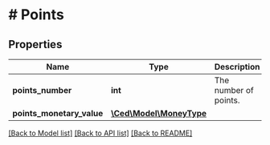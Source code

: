 # # Points

## Properties

Name | Type | Description | Notes
------------ | ------------- | ------------- | -------------
**points_number** | **int** | The number of points. | [optional]
**points_monetary_value** | [**\Ced\Model\MoneyType**](MoneyType.md) |  | [optional]

[[Back to Model list]](../../README.md#models) [[Back to API list]](../../README.md#endpoints) [[Back to README]](../../README.md)
